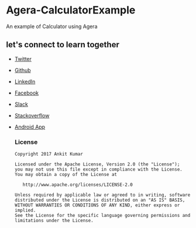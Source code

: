# Agera-CalculatorExample
An example of Calculator using Agera



## let's connect to learn together
  - [Twitter](https://twitter.com/KumarAnkitRKE)
  - [Github](https://github.com/AnkitDroidGit)
  - [LinkedIn](https://www.linkedin.com/in/kumarankitkumar/)
  - [Facebook](https://www.facebook.com/freeankit)
  - [Slack](https://ankitdroid.slack.com)
  - [Stackoverflow](https://stackoverflow.com/users/3282461/android)
- [Android App](https://play.google.com/store/apps/details?id=com.freeankit.ankitprofile)

  
  
  ### License
  
      Copyright 2017 Ankit Kumar
      
      Licensed under the Apache License, Version 2.0 (the "License");
      you may not use this file except in compliance with the License.
      You may obtain a copy of the License at
  
         http://www.apache.org/licenses/LICENSE-2.0
  
      Unless required by applicable law or agreed to in writing, software
      distributed under the License is distributed on an "AS IS" BASIS,
      WITHOUT WARRANTIES OR CONDITIONS OF ANY KIND, either express or implied.
      See the License for the specific language governing permissions and
      limitations under the License.
